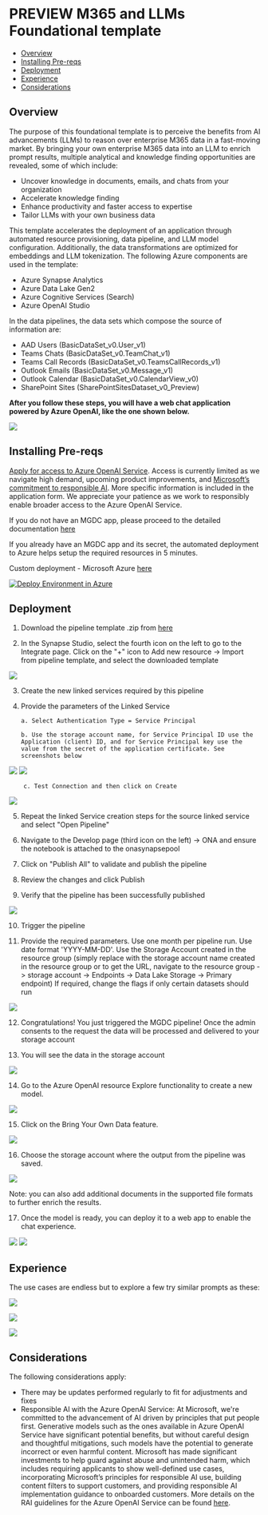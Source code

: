 # PREVIEW M365 and LLMs Foundational template

- [Overview](#Overview)
- [Installing Pre-reqs](#Installing-Pre-reqs)
- [Deployment](#Deployment)
- [Experience](#Experience)
- [Considerations](#Considerations)


## Overview

The purpose of this foundational template is to perceive the benefits from AI advancements (LLMs) to reason over enterprise M365 data in a fast-moving market.
By bringing your own enterprise M365 data into an LLM to enrich prompt results, multiple analytical and knowledge finding opportunities are revealed, some of which include: 
- Uncover knowledge in documents, emails, and chats from your organization
- Accelerate knowledge finding
- Enhance productivity and faster access to expertise
- Tailor LLMs with your own business data

This template accelerates the deployment of an application through automated resource provisioning, data pipeline, and LLM model configuration. Additionally, the data transformations are optimized for embeddings and LLM tokenization.
The following Azure components are used in the template:
- Azure Synapse Analytics
- Azure Data Lake Gen2
- Azure Cognitive Services (Search)
- Azure OpenAI Studio

In the data pipelines, the data sets which compose the source of information are:
- AAD Users (BasicDataSet_v0.User_v1)
- Teams Chats (BasicDataSet_v0.TeamChat_v1)
- Teams Call Records (BasicDataSet_v0.TeamsCallRecords_v1)
- Outlook Emails (BasicDataSet_v0.Message_v1)
- Outlook Calendar (BasicDataSet_v0.CalendarView_v0)
- SharePoint Sites (SharePointSitesDataset_v0_Preview)


**After you follow these steps, you will have a web chat application powered by Azure OpenAI, like the one shown below.**

![](Images/0.1.png) 

## Installing Pre-reqs

[Apply for access to Azure OpenAI Service](https://aka.ms/oaiapply). Access is currently limited as we navigate high demand, upcoming product improvements, and [Microsoft’s commitment to responsible AI](https://www.microsoft.com/ai/responsible-ai?activetab=pivot1:primaryr6). More specific information is included in the application form. We appreciate your patience as we work to responsibly enable broader access to the Azure OpenAI Service.

If you do not have an MGDC app, please proceed to the detailed documentation [here](https://github.com/microsoftgraph/dataconnect-solutions/tree/main/solutions/ona/PreRequisites)  

If you already have an MGDC app and its secret, the automated deployment to Azure helps setup the required resources in 5 minutes. 

Custom deployment - Microsoft Azure [here](https://portal.azure.com/#create/Microsoft.Template/uri/https%3A%2F%2Fraw.githubusercontent.com%2Fmicrosoftgraph%2Fdataconnect-solutions%2Fmain%2Fsolutions%2Fm365LLM%2FARMTemplate%2Fazuredeploy.json?token=AATN3TJ6UQWU7TFMZ2R6ZW3ASL5JQ)

<a href="https://portal.azure.com/#create/Microsoft.Template/uri/https%3A%2F%2Fraw.githubusercontent.com%2Fmicrosoftgraph%2Fdataconnect-solutions%2Fmain%2Fsolutions%2Fm365LLM%2FARMTemplate%2Fazuredeploy.json?token=AATN3TJ6UQWU7TFMZ2R6ZW3ASL5JQ"><img src="https://camo.githubusercontent.com/bad3d579584bd4996af60a96735a0fdcb9f402933c139cc6c4c4a4577576411f/68747470733a2f2f616b612e6d732f6465706c6f79746f617a757265627574746f6e" alt="Deploy Environment in Azure" /></a>

## Deployment

1.  Download the pipeline template .zip from [here](https://github.com/microsoftgraph/dataconnect-solutions/tree/main/solutions/m365LLM/SynapsePipelineTemplate)

2.  In the Synapse Studio, select the fourth icon on the left to go to the Integrate page. Click on the "+" icon to Add new resource -> Import from pipeline template, and select the downloaded template

![](Images/3.1.png)

3.  Create the new linked services required by this pipeline

4.  Provide the parameters of the Linked Service 

        a. Select Authentication Type = Service Principal 

        b. Use the storage account name, for Service Principal ID use the Application (client) ID, and for Service Principal key use the value from the secret of the application certificate. See screenshots below

![](Images/1.4.png)
![](Images/1.11.png)
        
        c. Test Connection and then click on Create

![](Images/3.3.png)

5.  Repeat the linked Service creation steps for the source linked service and select "Open Pipeline"

6.  Navigate to the Develop page (third icon on the left) -> ONA and ensure the notebook is attached to the onasynapsepool

7.  Click on "Publish All" to validate and publish the pipeline

8. Review the changes and click Publish

9. Verify that the pipeline has been successfully published

![](Images/3.8.png)

10. Trigger the pipeline

11. Provide the required parameters. Use one month per pipeline run. Use date format 'YYYY-MM-DD'.
Use the Storage Account created in the resource group (simply replace with the storage account name created in the resource group or to get the URL, navigate to the resource group -> storage account -> Endpoints -> Data Lake Storage -> Primary endpoint)
If required, change the flags if only certain datasets should run

![](Images/3.11.1.png)

12. Congratulations! You just triggered the MGDC pipeline! Once the admin consents to the request the data will be processed and delivered to your storage account

13. You will see the data in the storage account

![](Images/3.13.png)

14. Go to the Azure OpenAI resource Explore functionality to create a new model.

![](Images/2.1.png)

15. Click on the Bring Your Own Data feature.

![](Images/2.2.png)

16. Choose the storage account where the output from the pipeline was saved. 

![](Images/2.3.png)

Note: you can also add additional documents in the supported file formats to further enrich the results. 

17. Once the model is ready, you can deploy it to a web app to enable the chat experience. 

![](Images/2.4.png)
![](Images/2.5.png)

## **Experience**

The use cases are endless but to explore a few try similar prompts as these:

![](Images/4.1.png)

![](Images/4.2.png)

![](Images/4.3.png)

## **Considerations**

The following considerations apply:
- There may be updates performed regularly to fit for adjustments and fixes 
- Responsible AI with the Azure OpenAI Service: At Microsoft, we're committed to the advancement of AI driven by principles that put people first. Generative models such as the ones available in Azure OpenAI Service have significant potential benefits, but without careful design and thoughtful mitigations, such models have the potential to generate incorrect or even harmful content. Microsoft has made significant investments to help guard against abuse and unintended harm, which includes requiring applicants to show well-defined use cases, incorporating Microsoft’s principles for responsible AI use, building content filters to support customers, and providing responsible AI implementation guidance to onboarded customers. More details on the RAI guidelines for the Azure OpenAI Service can be found [here](https://learn.microsoft.com/en-us/legal/cognitive-services/openai/transparency-note?context=/azure/cognitive-services/openai/context/context).